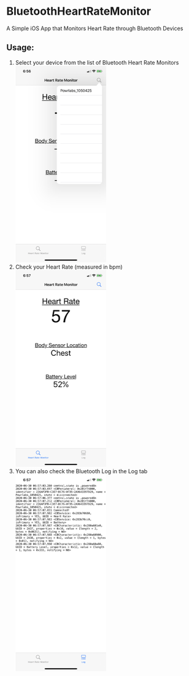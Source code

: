 # BluetoothHeartRateMonitor
A Simple iOS App that Monitors Heart Rate through Bluetooth Devices

## Usage:
1. Select your device from the list of Bluetooth Heart Rate Monitors
    <img src="Images/DeviceList.PNG" height="512">
2. Check your Heart Rate (measured in bpm)
    <img src="Images/HeartRate.PNG" height="512">
3. You can also check the Bluetooth Log in the Log tab
    <img src="Images/Log.PNG" height="512">
